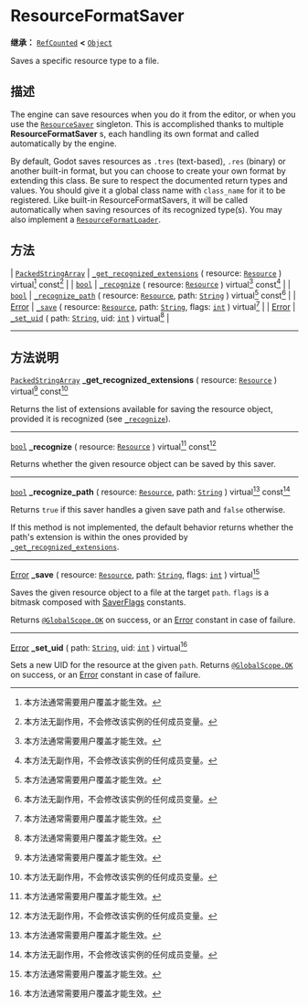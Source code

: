 <!-- ⚠ 请勿编辑本文件 ⚠ -->
<!-- 本文档使用脚本从 WeDot 引擎源码仓库生成。 -->
<!-- 生成脚本：https://github.com/WeDot-Engine/WeDot/tree/4.3/doc/tools/make_md.py； -->
<!-- 原文件：https://github.com/WeDot-Engine/WeDot/tree/4.3/doc/classes/ResourceFormatSaver.xml。 -->

<div id="_class_resourceformatsaver"></div>

# ResourceFormatSaver

**继承：** [`RefCounted`](class_refcounted.md) **<** [`Object`](class_object.md)

Saves a specific resource type to a file.

## 描述

The engine can save resources when you do it from the editor, or when you use the [`ResourceSaver`](class_resourcesaver.md) singleton. This is accomplished thanks to multiple **ResourceFormatSaver** s, each handling its own format and called automatically by the engine.

By default, Godot saves resources as `.tres` (text-based), `.res` (binary) or another built-in format, but you can choose to create your own format by extending this class. Be sure to respect the documented return types and values. You should give it a global class name with `class_name` for it to be registered. Like built-in ResourceFormatSavers, it will be called automatically when saving resources of its recognized type(s). You may also implement a [`ResourceFormatLoader`](class_resourceformatloader.md).

## 方法

| [`PackedStringArray`](class_packedstringarray.md) | [`_get_recognized_extensions`](#class_resourceformatsaver_private_method__get_recognized_extensions) ( resource: [`Resource`](class_resource.md) ) virtual[^virtual] const[^const]              |
| [`bool`](class_bool.md)                           | [`_recognize`](#class_resourceformatsaver_private_method__recognize) ( resource: [`Resource`](class_resource.md) ) virtual[^virtual] const[^const]                                              |
| [`bool`](class_bool.md)                           | [`_recognize_path`](#class_resourceformatsaver_private_method__recognize_path) ( resource: [`Resource`](class_resource.md), path: [`String`](class_string.md) ) virtual[^virtual] const[^const] |
| [Error](#enum_@globalscope_error)                 | [`_save`](#class_resourceformatsaver_private_method__save) ( resource: [`Resource`](class_resource.md), path: [`String`](class_string.md), flags: [`int`](class_int.md) ) virtual[^virtual]     |
| [Error](#enum_@globalscope_error)                 | [`_set_uid`](#class_resourceformatsaver_private_method__set_uid) ( path: [`String`](class_string.md), uid: [`int`](class_int.md) ) virtual[^virtual]                                            |

<!-- rst-class:: classref-section-separator -->

---

## 方法说明

<div id="_class_resourceformatsaver_private_method__get_recognized_extensions"></div>

[`PackedStringArray`](class_packedstringarray.md) **_get_recognized_extensions** ( resource: [`Resource`](class_resource.md) ) virtual[^virtual] const[^const]<div id="class_resourceformatsaver_private_method__get_recognized_extensions"></div>

Returns the list of extensions available for saving the resource object, provided it is recognized (see [`_recognize`](#class_resourceformatsaver_private_method__recognize)).

<!-- rst-class:: classref-item-separator -->

---

<div id="_class_resourceformatsaver_private_method__recognize"></div>

[`bool`](class_bool.md) **_recognize** ( resource: [`Resource`](class_resource.md) ) virtual[^virtual] const[^const]<div id="class_resourceformatsaver_private_method__recognize"></div>

Returns whether the given resource object can be saved by this saver.

<!-- rst-class:: classref-item-separator -->

---

<div id="_class_resourceformatsaver_private_method__recognize_path"></div>

[`bool`](class_bool.md) **_recognize_path** ( resource: [`Resource`](class_resource.md), path: [`String`](class_string.md) ) virtual[^virtual] const[^const]<div id="class_resourceformatsaver_private_method__recognize_path"></div>

Returns `true` if this saver handles a given save path and `false` otherwise.

If this method is not implemented, the default behavior returns whether the path's extension is within the ones provided by [`_get_recognized_extensions`](#class_resourceformatsaver_private_method__get_recognized_extensions).

<!-- rst-class:: classref-item-separator -->

---

<div id="_class_resourceformatsaver_private_method__save"></div>

[Error](#enum_@globalscope_error) **_save** ( resource: [`Resource`](class_resource.md), path: [`String`](class_string.md), flags: [`int`](class_int.md) ) virtual[^virtual]<div id="class_resourceformatsaver_private_method__save"></div>

Saves the given resource object to a file at the target `path`. `flags` is a bitmask composed with [SaverFlags](#enum_resourcesaver_saverflags) constants.

Returns [`@GlobalScope.OK`](#class_@globalscope_constant_ok) on success, or an [Error](#enum_@globalscope_error) constant in case of failure.

<!-- rst-class:: classref-item-separator -->

---

<div id="_class_resourceformatsaver_private_method__set_uid"></div>

[Error](#enum_@globalscope_error) **_set_uid** ( path: [`String`](class_string.md), uid: [`int`](class_int.md) ) virtual[^virtual]<div id="class_resourceformatsaver_private_method__set_uid"></div>

Sets a new UID for the resource at the given `path`. Returns [`@GlobalScope.OK`](#class_@globalscope_constant_ok) on success, or an [Error](#enum_@globalscope_error) constant in case of failure.

[^virtual]: 本方法通常需要用户覆盖才能生效。
[^const]: 本方法无副作用，不会修改该实例的任何成员变量。
[^vararg]: 本方法除了能接受在此处描述的参数外，还能够继续接受任意数量的参数。
[^constructor]: 本方法用于构造某个类型。
[^static]: 调用本方法无需实例，可直接使用类名进行调用。
[^operator]: 本方法描述的是使用本类型作为左操作数的有效运算符。
[^bitfield]: 这个值是由下列位标志构成位掩码的整数。
[^void]: 无返回值。
